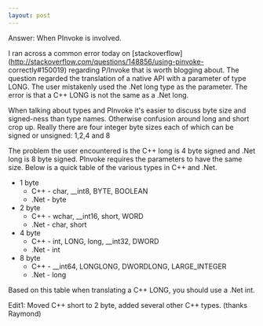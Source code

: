 ```yaml
---
layout: post
---
```

Answer: When PInvoke is involved.

I ran across a common error today on
[stackoverflow](http://stackoverflow.com/questions/148856/using-pinvoke-
correctly#150019) regarding P/Invoke that is worth blogging about.  The
question regarded the translation of a native API with a parameter of type
LONG.  The user mistakenly used the .Net long type as the parameter.  The
error is that a C++ LONG is not the same as a .Net long.

When talking about types and PInvoke it's easier to discuss byte size and
signed-ness than type names.  Otherwise confusion around long and short crop
up.  Really there are four integer byte sizes each of which can be signed or
unsigned: 1,2,4 and 8

The problem the user encountered is the C++ long is 4 byte signed and .Net
long is 8 byte signed.  PInvoke requires the parameters to have the same size.
Below is a quick table of the various types in C++ and .Net.

  * 1 byte
    * C++ - char, __int8, BYTE, BOOLEAN
    * .Net - byte
  * 2 byte
    * C++ - wchar, __int16, short, WORD
    * .Net - char, short
  * 4 byte 
    * C++ - int, LONG, long, __int32, DWORD
    * .Net - int
  * 8 byte
    * C++ - __int64, LONGLONG, DWORDLONG, LARGE_INTEGER
    * .Net - long

Based on this table when translating a C++ LONG, you should use a .Net int.

Edit1: Moved C++ short to 2 byte, added several other C++ types. (thanks
Raymond)


